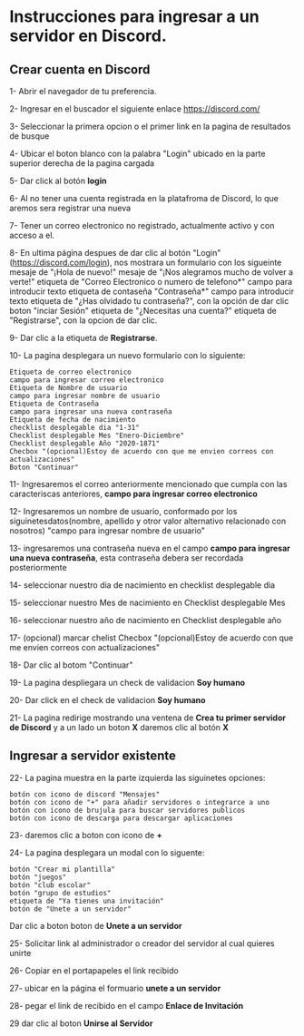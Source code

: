 # Instrucciones para ingresar a un servidor en Discord.

## Crear cuenta en Discord

1- Abrir el navegador de tu preferencia.

2- Ingresar en el buscador el siguiente enlace https://discord.com/ 

3- Seleccionar la primera opcion o el primer link en la pagina de resultados de busque

4- Ubicar el boton blanco con la palabra "Login" ubicado en la parte superior derecha de la pagina cargada

5- Dar click al botón **login**

6- Al no tener una cuenta registrada en la platafroma de Discord, lo que aremos sera registrar una nueva

7- Tener un correo electronico no registrado, actualmente activo y con acceso a el.

8- En ultima página despues de dar clic al botón "Login" (https://discord.com/login), nos mostrara un formulario con los sigueinte
	mesaje de "¡Hola de nuevo!"
	mesaje de "¡Nos alegramos mucho de volver a verte!"
	etiqueta de "Correo Electronico o numero de telefono*"
	campo para introducir texto
	etiqueta de contaseña "Contraseña*" 
	campo para introducir texto
	etiqueta de "¿Has olvidado tu contraseña?", con la opción de dar clic	
	boton "inciar Sesión"
	etiqueta de "¿Necesitas una cuenta?"
	etiqueta de "Registrarse", con la opcion de dar clic.

9- Dar clic a la etiqueta de **Registrarse**.

10- La pagina desplegara un nuevo formulario con lo siguiente:
	
	Etiqueta de correo electronico
	campo para ingresar correo electronico
	Etiqueta de Nombre de usuario
	campo para ingresar nombre de usuario
	Etiqueta de Contraseña
	campo para ingresar una nueva contraseña
	Etiqueta de fecha de nacimiento
	checklist desplegable dia "1-31"
	Checklist desplegable Mes "Enero-Diciembre"
	Checklist desplegable Año "2020-1871"
	Checbox "(opcional)Estoy de acuerdo con que me envien correos con actualizaciones"
	Boton "Continuar"

11- Ingresaremos el correo anteriormente mencionado que cumpla con las caracteriscas anteriores, **campo para ingresar correo electronico**

12- Ingresaremos un nombre de usuario, conformado por los siguinetesdatos(nombre, apellido y otror valor alternativo relacionado con nosotros) "campo para ingresar nombre de usuario"

13- ingresaremos una contraseña nueva en el campo **campo para ingresar una nueva contraseña**, esta contraseña debera ser recordada posteriormente

14- seleccionar nuestro dia de nacimiento en checklist desplegable dia

15- seleccionar nuestro Mes de nacimiento en Checklist desplegable Mes 

16- seleccionar nuestro año de nacimiento en Checklist desplegable año

17- (opcional) marcar chelist Checbox "(opcional)Estoy de acuerdo con que me envien correos con actualizaciones"

18- Dar clic al botom "Continuar"


19- La pagina despliegara un check de validacion **Soy humano**

20- Dar click en el check de validacion **Soy humano**

21- La pagina redirige mostrando una ventena de **Crea tu primer servidor de Discord** y a un lado un boton **X** daremos clic al botón **X**

## Ingresar a servidor existente

22- La pagina muestra en la parte izquierda las siguinetes opciones:

	botón con icono de discord "Mensajes"
	botón con icono de "+" para añadir servidores o integrarce a uno
	botón con icono de brujula para buscar servidores publicos
	botón con icono de descarga para descargar aplicaciones

23- daremos clic a boton con icono de **+**

24- La pagina desplegara un modal con lo siguente:

	botón "Crear mi plantilla"
	botón "juegos"
	botón "club escolar"
	botón "grupo de estudios"
	etiqueta de "Ya tienes una invitación"
	botón de "Unete a un servidor"

Dar clic a boton boton de **Unete a un servidor**  

25- Solicitar link al administrador o creador del servidor al cual quieres unirte

26- Copiar en el portapapeles el link recibido

27- ubicar en la página el formuario **unete a un servidor**

28- pegar el link de recibido en el campo **Enlace de Invitación**

29 dar clic al boton **Unirse al Servidor**
